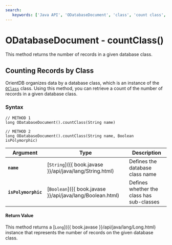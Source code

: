 ```yaml
---
search:
   keywords: ['Java API', 'ODatabaseDocument', 'class', 'count class', 'countClass']
---
```


# ODatabaseDocument - countClass()

This method returns the number of records in a given database class.

## Counting Records by Class

OrientDB organizes data by a database class, which is an instance of the [`OClass`](Java-Ref-OClass.md) class.  Using this method, you can retrieve a count of the number of records in a given database class.

### Syntax

```
// METHOD 1
long ODatabaseDocument().countClass(String name)

// METHOD 2
long ODatabaseDocument().countClass(String name, Boolean isPolymorphic)
```

| Argument | Type | Description |
|---|---|---|
| **`name`** | [`String`]({{ book.javase }}/api/java/lang/String.html) | Defines the database class name |
| **`isPolymorphic`** | [`Boolean`]({{ book.javase }}/api/java/lang/Boolean.html) | Defines whether the class has sub-classes |

#### Return Value

This method returns a [`Long`]({{ book.javase }}/api/java/lang/Long.html) instance that represents the number of records on the given database class.

